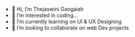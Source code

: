 - 👋 Hi, I’m Thejaswini Gangaiah
- 👀 I’m interested in coding...
- 🌱 I’m currently learning on UI & UX Designing
- 💞️ I’m looking to collaborate on web Dev projects


<!---
thejaswini89/thejaswini89 is a ✨ special ✨ repository because its `README.md` (this file) appears on your GitHub profile.
You can click the Preview link to take a look at your changes.
--->

